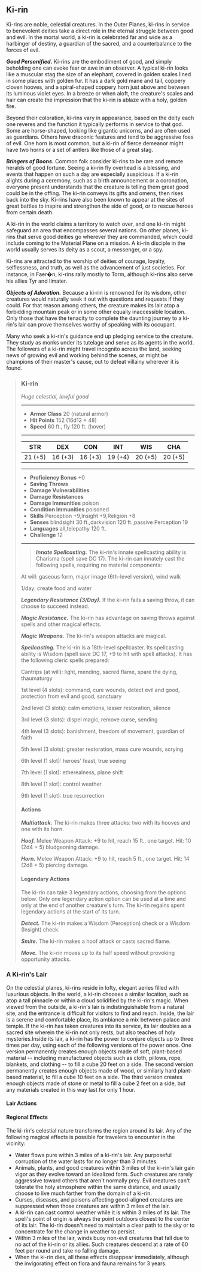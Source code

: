 ## Ki-rin
Ki-rins are noble, celestial creatures. In the Outer Planes, ki-rins in service to benevolent deities take a direct role in the eternal struggle between good and evil. In the mortal world, a ki-rin is celebrated far and wide as a harbinger of destiny, a guardian of the sacred, and a counterbalance to the forces of evil.

***Good Personified.*** Ki-rins are the embodiment of good, and simply beholding one can evoke fear or awe in an observer. A typical ki-rin looks like a muscular stag the size of an elephant, covered in golden scales lined in some places with golden fur. It has a dark gold mane and tail, coppery cloven hooves, and a spiral-shaped coppery horn just above and between its luminous violet eyes. In a breeze or when aloft, the creature's scales and hair can create the impression that the ki-rin is ablaze with a holy, golden fire.

Beyond their coloration, ki-rins vary in appearance, based on the deity each one reveres and the function it typically performs in service to that god. Some are horse-shaped, looking like gigantic unicorns, and are often used as guardians. Others have draconic features and tend to be aggressive foes of evil. One horn is most common, but a ki-rin of fierce demeanor might have two horns or a set of antlers like those of a great stag.

***Bringers of Boons.*** Common folk consider ki-rins to be rare and remote heralds of good fortune. Seeing a ki-rin fly overhead is a blessing, and events that happen on such a day are especially auspicious. If a ki-rin alights during a ceremony, such as a birth announcement or a coronation, everyone present understands that the creature is telling them great good could be in the offing. The ki-rin conveys its gifts and omens, then rises back into the sky. Ki-rins have also been known to appear at the sites of great battles to inspire and strengthen the side of good, or to rescue heroes from certain death.

A ki-rin in the world claims a territory to watch over, and one ki-rin might safeguard an area that encompasses several nations. On other planes, ki-rins that serve good deities go wherever they are commanded, which could include coming to the Material Plane on a mission. A ki-rin disciple in the world usually serves its deity as a scout, a messenger, or a spy.

Ki-rins are attracted to the worship of deities of courage, loyalty, selflessness, and truth, as well as the advancement of just societies. For instance, in Faer�n, ki-rins rally mostly to Torm, although ki-rins also serve his allies Tyr and Ilmater.

***Objects of Adoration.*** Because a ki-rin is renowned for its wisdom, other creatures would naturally seek it out with questions and requests if they could. For that reason among others, the creature makes its lair atop a forbidding mountain peak or in some other equally inaccessible location. Only those that have the tenacity to complete the daunting journey to a ki-rin's lair can prove themselves worthy of speaking with its occupant.

Many who seek a ki-rin's guidance end up pledging service to the creature. They study as monks under its tutelage and serve as its agents in the world. The followers of a ki-rin might travel incognito across the land, seeking news of growing evil and working behind the scenes, or might be champions of their master's cause, out to defeat villainy wherever it is found.

>### Ki-rin
>*Huge celestial, lawful good*
>___
>- **Armor Class** 20 (natural armor)
>- **Hit Points** 152 (16d12 + 48)
>- **Speed** 60 ft., fly 120 ft. (hover)
>___
>|**STR**|**DEX**|**CON**|**INT**|**WIS**|**CHA**|
>|:---:|:---:|:---:|:---:|:---:|:---:|
>|21 (+5)|16 (+3)|16 (+3)|19 (+4)|20 (+5)|20 (+5)|
>
>___
>- **Proficiency Bonus** +0
>- **Saving Throws** 
>- **Damage Vulnerabilities** 
>- **Damage Resistances** 
>- **Damage Immunities** poison
>- **Condition Immunities** poisoned
>- **Skills** Perception +9,Insight +9,Religion +8
>- **Senses** blindsight 30 ft.,darkvision 120 ft.,passive Perception 19
>- **Languages** all,telepathy 120 ft.
>- **Challenge** 12
>___
>>***Innate Spellcasting.*** The ki-rin's innate spellcasting ability is Charisma (spell save DC 17). The ki-rin can innately cast the following spells, requiring no material components:
>
>At will: gaseous form, major image (6th-level version), wind walk
>
>1/day: create food and water
>
>***Legendary Resistance (3/Day).*** If the ki-rin fails a saving throw, it can choose to succeed instead.
>
>***Magic Resistance.*** The ki-rin has advantage on saving throws against spells and other magical effects.
>
>***Magic Weapons.*** The ki-rin's weapon attacks are magical.
>
>***Spellcasting.*** The ki-rin is a 18th-level spellcaster. Its spellcasting ability is Wisdom (spell save DC 17, +9 to hit with spell attacks). It has the following cleric spells prepared:
>
>Cantrips (at will): light, mending, sacred flame, spare the dying, thaumaturgy
>
>1st level (4 slots): command, cure wounds, detect evil and good, protection from evil and good, sanctuary
>
>2nd level (3 slots): calm emotions, lesser restoration, silence
>
>3rd level (3 slots): dispel magic, remove curse, sending
>
>4th level (3 slots): banishment, freedom of movement, guardian of faith
>
>5th level (3 slots): greater restoration, mass cure wounds, scrying
>
>6th level (1 slot): heroes' feast, true seeing
>
>7th level (1 slot): etherealness, plane shift
>
>8th level (1 slot): control weather
>
>9th level (1 slot): true resurrection
>
>#### Actions
>***Multiattack.*** The ki-rin makes three attacks: two with its hooves and one with its horn.
>
>***Hoof.*** Melee Weapon Attack: +9 to hit, reach 15 ft., one target. Hit: 10 (2d4 + 5) bludgeoning damage.
>
>***Horn.*** Melee Weapon Attack: +9 to hit, reach 5 ft., one target. Hit: 14 (2d8 + 5) piercing damage.
>
>#### Legendary Actions
>The ki-rin can take 3 legendary actions, choosing from the options below. Only one legendary action option can be used at a time and only at the end of another creature's turn. The ki-rin regains spent legendary actions at the start of its turn.
>
>***Detect.*** The ki-rin makes a Wisdom (Perception) check or a Wisdom (Insight) check.
>
>***Smite.*** The ki-rin makes a hoof attack or casts sacred flame.
>
>***Move.*** The ki-rin moves up to its half speed without provoking opportunity attacks.
>

### A Ki-rin's Lair
On the celestial planes, ki-rins reside in lofty, elegant aeries filled with luxurious objects. In the world, a ki-rin chooses a similar location, such as atop a tall pinnacle or within a cloud solidified by the ki-rin's magic. When viewed from the outside, a ki-rin's lair is indistinguishable from a natural site, and the entrance is difficult for visitors to find and reach. Inside, the lair is a serene and comfortable place, its ambiance a mix between palace and temple. If the ki-rin has taken creatures into its service, its lair doubles as a sacred site wherein the ki-rin not only rests, but also teaches of holy mysteries.Inside its lair, a ki-rin has the power to conjure objects up to three times per day, using each of the following versions of the power once. One version permanently creates enough objects made of soft, plant-based material -- including manufactured objects such as cloth, pillows, rope, blankets, and clothing -- to fill a cube 20 feet on a side. The second version permanently creates enough objects made of wood, or similarly hard plant-based material, to fill a cube 10 feet on a side. The third version creates enough objects made of stone or metal to fill a cube 2 feet on a side, but any materials created in this way last for only 1 hour.

#### Lair Actions

#### Regional Effects
The ki-rin's celestial nature transforms the region around its lair. Any of the following magical effects is possible for travelers to encounter in the vicinity:
* Water flows pure within 3 miles of a ki-rin's lair. Any purposeful corruption of the water lasts for no longer than 3 minutes.
* Animals, plants, and good creatures within 3 miles of the ki-rin's lair gain vigor as they evolve toward an idealized form. Such creatures are rarely aggressive toward others that aren't normally prey. Evil creatures can't tolerate the holy atmosphere within the same distance, and usually choose to live much farther from the domain of a ki-rin.
* Curses, diseases, and poisons affecting good-aligned creatures are suppressed when those creatures are within 3 miles of the lair.
* A ki-rin can cast control weather while it is within 3 miles of its lair. The spell's point of origin is always the point outdoors closest to the center of its lair. The ki-rin doesn't need to maintain a clear path to the sky or to concentrate for the change in weather to persist.
* Within 3 miles of the lair, winds buoy non-evil creatures that fall due to no act of the ki-rin or its allies. Such creatures descend at a rate of 60 feet per round and take no falling damage.
* When the ki-rin dies, all these effects disappear immediately, although the invigorating effect on flora and fauna remains for 3 years.
